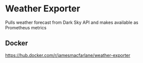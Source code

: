 # Weather Exporter
Pulls weather forecast from Dark Sky API and makes available as Prometheus
metrics

## Docker
https://hub.docker.com/r/jamesmacfarlane/weather-exporter
